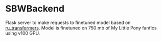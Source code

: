 # SBWBackend
Flask server to make requests to finetuned model based on [ru_transformers](https://github.com/mgrankin/ru_transformers).
Model is finetuned on 750 mb of My Little Pony fanfics using v100 GPU.
